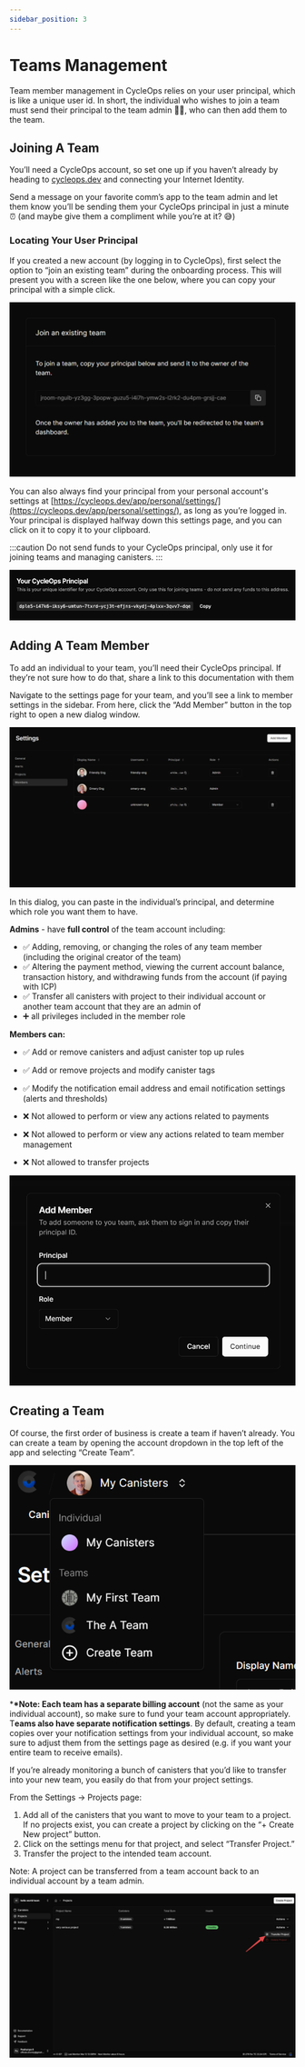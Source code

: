 ```yaml
---
sidebar_position: 3
---
```


# Teams Management

Team member management in CycleOps relies on your user principal, which is like a unique user id. In short, the individual who wishes to join a team must send their principal to the team admin 👩‍💻, who can then add them to the team.

## Joining A Team

You’ll need a CycleOps account, so set one up if you haven’t already by heading to [cycleops.dev](http://cycleops.dev) and connecting your Internet Identity.

Send a message on your favorite comm’s app to the team admin and let them know you’ll be sending them your CycleOps principal in just a minute ⏰ (and maybe give them a compliment while you’re at it? 😅)

### Locating Your User Principal

If you created a new account (by logging in to CycleOps), first select the option to “join an existing team” during the onboarding process. This will present you with a screen like the one below, where you can copy your principal with a simple click.

![join-team](./img/join-team.png)

You can also always find your principal from your personal account's settings at [https://cycleops.dev/app/personal/settings/](https://cycleops.dev/app/personal/settings/), as long as you’re logged in. Your principal is displayed halfway down this settings page, and you can click on it to copy it to your clipboard.

:::caution
Do not send funds to your CycleOps principal, only use it for joining teams and managing canisters.
:::

![principal](./img/principal.png)

## Adding A Team Member

To add an individual to your team, you’ll need their CycleOps principal. If they’re not sure how to do that, share a link to this documentation with them

Navigate to the settings page for your team, and you’ll see a link to member settings in the sidebar. From here, click the “Add Member” button in the top right to open a new dialog window.

![add member](./img/add-member.png)

In this dialog, you can paste in the individual’s principal, and determine which role you want them to have.

**Admins** - have **full control** of the team account including:

- ✅ Adding, removing, or changing the roles of any team member (including the original creator of the team)
- ✅ Altering the payment method, viewing the current account balance, transaction history, and withdrawing funds from the account (if paying with ICP)
- ✅ Transfer all canisters with project to their individual account or another team account that they are an admin of
- ➕ all privileges included in the member role

**Members can:**

- ✅ Add or remove canisters and adjust canister top up rules
- ✅ Add or remove projects and modify canister tags
- ✅ Modify the notification email address and email notification settings (alerts and thresholds)

- ❌ Not allowed to perform or view any actions related to payments
- ❌ Not allowed to perform or view any actions related to team member management
- ❌ Not allowed to transfer projects

![add member dialog](./img/add-member-dialog.png)

## Creating a Team

Of course, the first order of business is create a team if haven’t already. You can create a team by opening the account dropdown in the top left of the app and selecting “Create Team”.

![my teams](./img/my-teams.png)

\***\*Note: Each team has a separate billing account** (not the same as your individual account), so make sure to fund your team account appropriately. T**eams also have separate notification settings**. By default, creating a team copies over your notification settings from your individual account, so make sure to adjust them from the settings page as desired (e.g. if you want your entire team to receive emails).

If you’re already monitoring a bunch of canisters that you’d like to transfer into your new team, you easily do that from your project settings.

From the Settings → Projects page:

1. Add all of the canisters that you want to move to your team to a project. If no projects exist, you can create a project by clicking on the “+ Create New project” button.
2. Click on the settings menu for that project, and select “Transfer Project.”
3. Transfer the project to the intended team account.

Note: A project can be transferred from a team account back to an individual account by a team admin.

![transfer projects](./img/transfer-project.png)
